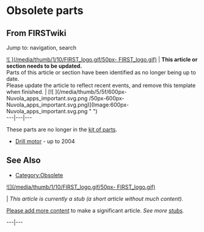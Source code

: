 # Obsolete parts

## From FIRSTwiki

Jump to: navigation, search

[![ ](/media/thumb/1/10/FIRST_logo.gif/50px-
FIRST_logo.gif)](Image:FIRST_logo.gif " ") | **This article or section needs to be updated.**<br>
Parts of this article or section have been identified as no longer being up to date.<br>
Please update the article to reflect recent events, and remove this template when finished. | [![ ](/media/thumb/5/5f/600px-Nuvola_apps_important.svg.png
/50px-600px-Nuvola_apps_important.svg.png)](Image:600px-
Nuvola_apps_important.svg.png " ")<br>
---|---|---

These parts are no longer in the [kit of parts](Kit_of_parts "Kit
of parts").

- [Drill motor](drill-motor) - up to 2004

## See Also

- [Category:Obsolete](Category:Obsolete "Category:Obsolete")

[![](/media/thumb/1/10/FIRST_logo.gif/50px-
FIRST_logo.gif)](Image:FIRST_logo.gif)

| _This article is currently a stub (a short article without much content)._

[Please add more content](http://www.firstwiki.net/index.php?title=Obsolete_parts&action=edit "http://www.firstwiki.net/index.php?title=Obsolete_parts&action=edit") to make a significant article. _See more [stubs](Special:Shortpages "Special:Shortpages")._

---|---
